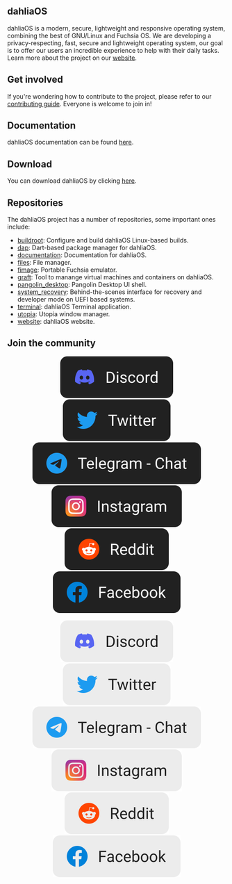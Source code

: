 ## dahliaOS

dahliaOS is a modern, secure, lightweight and responsive operating system, combining the best of GNU/Linux and Fuchsia OS.
We are developing a privacy-respecting, fast, secure and lightweight operating system, our goal is to offer our users an incredible experience to help with their daily tasks.
Learn more about the project on our [website](https://dahliaos.io/).


## Get involved

If you're wondering how to contribute to the project, please refer to our [contributing guide](https://docs.dahliaos.io/contribute/contributing).
Everyone is welcome to join in!

## Documentation

dahliaOS documentation can be found [here](https://docs.dahliaos.io).

## Download

You can download dahliaOS by clicking [here](https://dahliaos.io/download).

## Repositories

The dahliaOS project has a number of repositories, some important ones include:

<!-- alphabetical -->
* [buildroot](https://github.com/dahliaOS/buildroot): Configure and build dahliaOS Linux-based builds.
* [dap](https://github.com/dahliaOS/dap): Dart-based package manager for dahliaOS.
* [documentation](https://github.com/dahliaOS/documentation): Documentation for dahliaOS.
* [files](https://github.com/dahliaOS/files): File manager.
* [fimage](https://github.com/dahliaOS/fimage): Portable Fuchsia emulator.
* [graft](https://github.com/dahliaOS/graft): Tool to manange virtual machines and containers on dahliaOS.
* [pangolin_desktop](https://github.com/dahliaOS/pangolin_desktop): Pangolin Desktop UI shell.
* [system_recovery](https://github.com/dahliaOS/system_recovery): Behind-the-scenes interface for recovery and developer mode on UEFI based systems.
* [terminal](https://github.com/dahliaOS/terminal): dahliaOS Terminal application.
* [utopia](https://github.com/dahliaOS/utopia): Utopia window manager.
* [website](https://github.com/dahliaOS/website): dahliaOS website.

## Join the community
  
<p align="center">
  <a href="https://dahliaos.io/discord#gh-dark-mode-only"><img height="15%" src="https://raw.githubusercontent.com/dahliaOS/.github/main/profile/assets/images/dark/Discord.svg"></a>
  <a href="https://dahliaos.io/twitter#gh-dark-mode-only"><img height="15%" src="https://raw.githubusercontent.com/dahliaOS/.github/main/profile/assets/images/dark/Twitter.svg"></a>
  <a href="https://dahliaos.io/telegram#gh-dark-mode-only"><img height="15%" src="https://raw.githubusercontent.com/dahliaOS/.github/main/profile/assets/images/dark/Telegram.svg"></a>
  <a href="https://dahliaos.io/instagram#gh-dark-mode-only"><img height="15%" src="https://raw.githubusercontent.com/dahliaOS/.github/main/profile/assets/images/dark/Instagram.svg"></a>
  <a href="https://dahliaos.io/reddit#gh-dark-mode-only"><img height="15%" src="https://raw.githubusercontent.com/dahliaOS/.github/main/profile/assets/images/dark/Reddit.svg"></a>
  <a href="https://dahliaos.io/facebook#gh-dark-mode-only"><img height="15%" src="https://raw.githubusercontent.com/dahliaOS/.github/main/profile/assets/images/dark/Facebook.svg"></a>
<p>
  
<p align="center">
  <a href="https://dahliaos.io/discord#gh-light-mode-only"><img height="15%" src="https://raw.githubusercontent.com/dahliaOS/.github/main/profile/assets/images/light/Discord.svg"></a>
  <a href="https://dahliaos.io/twitter#gh-light-mode-only"><img height="15%" src="https://raw.githubusercontent.com/dahliaOS/.github/main/profile/assets/images/light/Twitter.svg"></a>
  <a href="https://dahliaos.io/telegram#gh-light-mode-only"><img height="15%" src="https://raw.githubusercontent.com/dahliaOS/.github/main/profile/assets/images/light/Telegram.svg"></a>
  <a href="https://dahliaos.io/instagram#gh-light-mode-only"><img height="15%" src="https://raw.githubusercontent.com/dahliaOS/.github/main/profile/assets/images/light/Instagram.svg"></a>
  <a href="https://dahliaos.io/reddit#gh-light-mode-only"><img height="15%" src="https://raw.githubusercontent.com/dahliaOS/.github/main/profile/assets/images/light/Reddit.svg"></a>
  <a href="https://dahliaos.io/facebook#gh-light-mode-only"><img height="15%" src="https://raw.githubusercontent.com/dahliaOS/.github/main/profile/assets/images/light/Facebook.svg"></a>
<p>
